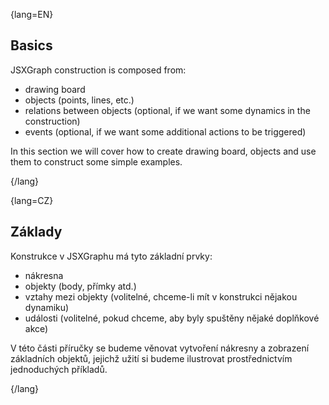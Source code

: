 {lang=EN}
## Basics
JSXGraph construction is composed from:
* drawing board
* objects (points, lines, etc.)
* relations between objects (optional, if we want some dynamics in the construction)
* events (optional, if we want some additional actions to be triggered)


In this section we will cover how to create drawing board, objects and use them to construct some simple examples.

{/lang}

{lang=CZ}
## Základy
Konstrukce v JSXGraphu má tyto základní prvky:
* nákresna
* objekty (body, přímky atd.)
* vztahy mezi objekty (volitelné, chceme-li mít v konstrukci nějakou dynamiku)
* události (volitelné, pokud chceme, aby byly spuštěny nějaké doplňkové akce)


V této části příručky se budeme věnovat vytvoření nákresny a zobrazení základních objektů, jejichž užití si budeme ilustrovat
prostřednictvím jednoduchých příkladů.

{/lang}

